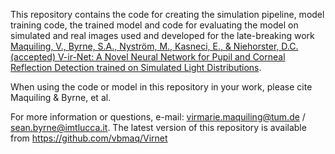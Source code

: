This repository contains the code for creating the simulation pipeline, model training code, the trained model and code for evaluating the model on simulated and real images used and developed for the late-breaking work [Maquiling, V., Byrne, S.A., Nyström, M., Kasneci, E., & Niehorster, D.C. (accepted) V-ir-Net: A Novel Neural Network for Pupil and Corneal Reflection Detection trained on Simulated Light Distributions](https://dl.acm.org/doi/abs/10.1145/3565066.3608690).

When using the code or model in this repository in your work, please cite Maquiling & Byrne, et al.

For more information or questions, e-mail: virmarie.maquiling@tum.de / sean.byrne@imtlucca.it. The latest version of this repository is available from https://github.com/vbmaq/Virnet
